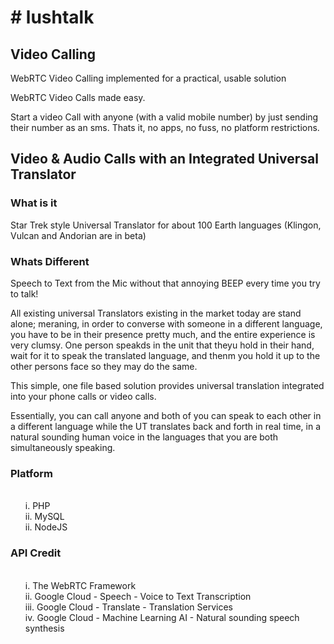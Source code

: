 <h1># lushtalk</h1>
<h2>Video Calling</h2>
<p>WebRTC Video Calling implemented for a practical, usable solution</p>
<p>WebRTC Video Calls made easy.</p>
<p>Start a video Call with anyone (with a valid mobile number) by just sending their number as an sms. Thats it, no apps, no fuss, no platform restrictions.</p>

<h2>Video & Audio Calls with an Integrated Universal Translator</h2>
<h3>What is it</h3>
Star Trek style Universal Translator for about 100 Earth languages (Klingon, Vulcan and Andorian are in beta)

<h3>Whats Different</h3>
<p>Speech to Text from the Mic without that annoying BEEP every time you try to talk! 

<p>All existing universal Translators existing in the market today are stand alone; meraning, in order to converse with someone in a different language, you have to be in their presence pretty much, and the entire experience is very clumsy. One person speakds in the unit that theyu hold in their hand, wait for it to speak the translated language, and thenm you hold it up to the other persons face so they may do the same.

<p>This simple, one file based solution provides universal translation integrated into your phone calls or video calls.

<p>Essentially, you can call anyone and both of you can speak to each other in a different language while the UT translates back and forth in real time, in a natural sounding human voice in the languages that you are both simultaneously speaking.
<h3>Platform</h3>
<ul>
  <br>i. PHP</li>
  <br>ii. MySQL</li>
  <br>ii. NodeJS</li>
</ul>
<h3>API Credit</h3>
<ul>
  <br>i. The WebRTC Framework</li>
  <br>ii. Google Cloud - Speech - Voice to Text Transcription</li>
  <br>iii. Google Cloud - Translate - Translation Services</li>
  <br>iv. Google Cloud - Machine Learning AI - Natural sounding speech synthesis</li>
</ul>





